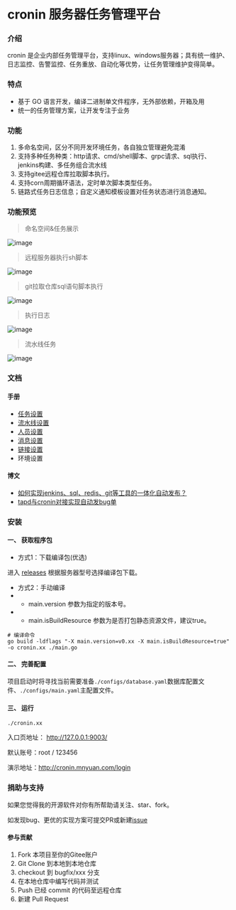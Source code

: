 # cronin 服务器任务管理平台

### 介绍
cronin 是企业内部任务管理平台，支持linux、windows服务器；具有统一维护、日志监控、告警监控、任务重放、自动化等优势，让任务管理维护变得简单。

### 特点
* 基于 GO 语言开发，编译二进制单文件程序，无外部依赖，开箱及用
* 统一的任务管理方案，让开发专注于业务

### 功能
1. 多命名空间，区分不同开发环境任务，各自独立管理避免混淆
2. 支持多种任务种类：http请求、cmd/shell脚本、grpc请求、sql执行、jenkins构建、多任务组合流水线
3. 支持gitee远程仓库拉取脚本执行。
4. 支持corn周期循环语法，定时单次脚本类型任务。
5. 链路式任务日志信息；自定义通知模板设置对任务状态进行消息通知。


### 功能预览
>命名空间&任务展示
>
![image](./work/list2.png)

>远程服务器执行sh脚本
>
![image](./work/set2.png)

>git拉取仓库sql语句脚本执行
> 
![image](./work/set2-2.png)

>执行日志
>
![image](./work/trace2.png)

>流水线任务
>
![image](./work/img/pipeline-set.jpg)


### 文档
#### 手册
* [任务设置](./work/config_set.md)
* [流水线设置](./work/pipeline_set.md)
* [人员设置](./work/user_set.md)
* [消息设置](./work/message_template_set.md)
* [链接设置](./work/source_set.md)
* 环境设置


#### 博文
* [如何实现jenkins、sql、redis、git等工具的一体化自动发布？](https://juejin.cn/post/7416270933790228495)
* [tapd与cronin对接实现自动发bug单](https://my.oschina.net/mnyuan/blog/16570220)


### 安装
#### 一、 获取程序包
- 方式1：下载编译包(优选) 
    
进入 [releases](https://gitee.com/mnyuan/cronin/releases) 根据服务器型号选择编译包下载。

- 方式2：手动编译
- - main.version 参数为指定的版本号。
- - main.isBuildResource 参数为是否打包静态资源文件，建议true。
~~~
# 编译命令
go build -ldflags "-X main.version=v0.xx -X main.isBuildResource=true" -o cronin.xx ./main.go
~~~

#### 二、 完善配置
项目启动时将寻找当前需要准备`./configs/database.yaml`数据库配置文件、`./configs/main.yaml`主配置文件。

#### 三、 运行
```
./cronin.xx
```
入口页地址： http://127.0.0.1:9003/

默认账号：root / 123456

演示地址：http://cronin.mnyuan.com/login


### 捐助与支持
如果您觉得我的开源软件对你有所帮助请关注、star、fork。

如发现bug、更优的实现方案可提交PR或新建[issue](https://gitee.com/mnyuan/cronin/issues)

#### 参与贡献
1. Fork 本项目至你的Gitee账户
2. Git Clone 到本地到本地仓库
3. checkout 到 bugfix/xxx 分支
4. 在本地仓库中编写代码并测试
3. Push 已经 commit 的代码至远程仓库
4. 新建 Pull Request